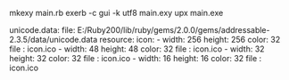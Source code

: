mkexy main.rb
exerb -c gui -k utf8 main.exy
upx main.exe



  unicode.data:
    file: E:/Ruby200/lib/ruby/gems/2.0.0/gems/addressable-2.3.5/data/unicode.data
resource:
  icon:
    - width: 256
      height: 256
      color: 32
      file : icon.ico
    - width: 48
      height: 48
      color: 32
      file : icon.ico
    - width: 32
      height: 32
      color: 32
      file : icon.ico
    - width: 16
      height: 16
      color: 32
      file : icon.ico